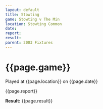 ```yaml
---
layout: default
title: Stowting
game: Stowting v The Min
location: Stowting Common
date: 
report: 
result: 
parent: 2003 Fixtures
---
```


# {{page.game}}

Played at {{page.location}} on {{page.date}}

{{page.report}}

**Result:** {{page.result}}
